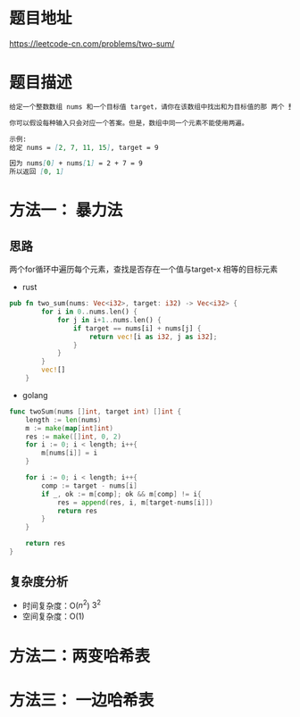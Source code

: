 
# 题目地址

https://leetcode-cn.com/problems/two-sum/

# 题目描述
```markdown
给定一个整数数组 nums 和一个目标值 target，请你在该数组中找出和为目标值的那 两个 整数，并返回他们的数组下标。

你可以假设每种输入只会对应一个答案。但是，数组中同一个元素不能使用两遍。

示例:
给定 nums = [2, 7, 11, 15], target = 9

因为 nums[0] + nums[1] = 2 + 7 = 9
所以返回 [0, 1]
```


# 方法一： 暴力法

## 思路

两个for循环中遍历每个元素，查找是否存在一个值与target-x 相等的目标元素

- rust

```rust
pub fn two_sum(nums: Vec<i32>, target: i32) -> Vec<i32> {
        for i in 0..nums.len() {
            for j in i+1..nums.len() {
                if target == nums[i] + nums[j] {
                    return vec![i as i32, j as i32];
                }
            }
        }
        vec![]
    }
```

- golang
```go
func twoSum(nums []int, target int) []int {
    length := len(nums)
	m := make(map[int]int)
	res := make([]int, 0, 2)
	for i := 0; i < length; i++{
		m[nums[i]] = i
	}

	for i := 0; i < length; i++{
		comp := target - nums[i]
		if _, ok := m[comp]; ok && m[comp] != i{
			res = append(res, i, m[target-nums[i]])
			return res
		}
	}

	return res
}
```

## 复杂度分析

- 时间复杂度：O($n^2$)    $3^2$
- 空间复杂度：O(1)

# 方法二：两变哈希表

# 方法三： 一边哈希表